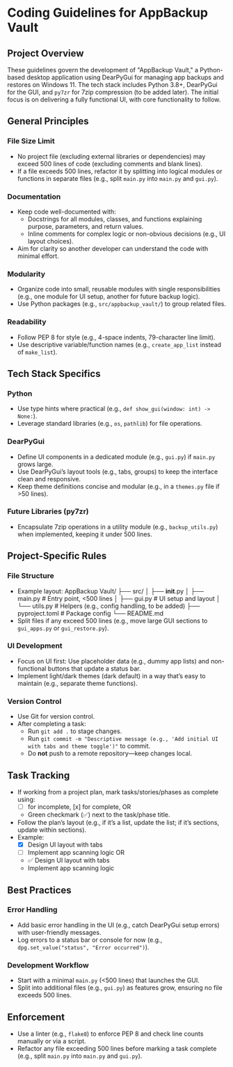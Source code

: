 # Coding Guidelines for AppBackup Vault

## Project Overview
These guidelines govern the development of "AppBackup Vault," a Python-based desktop application using DearPyGui for managing app backups and restores on Windows 11. The tech stack includes Python 3.8+, DearPyGui for the GUI, and `py7zr` for 7zip compression (to be added later). The initial focus is on delivering a fully functional UI, with core functionality to follow.

## General Principles

### File Size Limit
- No project file (excluding external libraries or dependencies) may exceed 500 lines of code (excluding comments and blank lines).
- If a file exceeds 500 lines, refactor it by splitting into logical modules or functions in separate files (e.g., split `main.py` into `main.py` and `gui.py`).

### Documentation
- Keep code well-documented with:
  - Docstrings for all modules, classes, and functions explaining purpose, parameters, and return values.
  - Inline comments for complex logic or non-obvious decisions (e.g., UI layout choices).
- Aim for clarity so another developer can understand the code with minimal effort.

### Modularity
- Organize code into small, reusable modules with single responsibilities (e.g., one module for UI setup, another for future backup logic).
- Use Python packages (e.g., `src/appbackup_vault/`) to group related files.

### Readability
- Follow PEP 8 for style (e.g., 4-space indents, 79-character line limit).
- Use descriptive variable/function names (e.g., `create_app_list` instead of `make_list`).

## Tech Stack Specifics

### Python
- Use type hints where practical (e.g., `def show_gui(window: int) -> None:`).
- Leverage standard libraries (e.g., `os`, `pathlib`) for file operations.

### DearPyGui
- Define UI components in a dedicated module (e.g., `gui.py`) if `main.py` grows large.
- Use DearPyGui’s layout tools (e.g., tabs, groups) to keep the interface clean and responsive.
- Keep theme definitions concise and modular (e.g., in a `themes.py` file if >50 lines).

### Future Libraries (py7zr)
- Encapsulate 7zip operations in a utility module (e.g., `backup_utils.py`) when implemented, keeping it under 500 lines.

## Project-Specific Rules

### File Structure
- Example layout:
  AppBackup Vault/
  ├── src/
  │   ├── __init__.py
  │   ├── main.py        # Entry point, <500 lines
  │   ├── gui.py         # UI setup and layout
  │   └── utils.py       # Helpers (e.g., config handling, to be added)
  ├── pyproject.toml     # Package config
  └── README.md
- Split files if any exceed 500 lines (e.g., move large GUI sections to `gui_apps.py` or `gui_restore.py`).

### UI Development
- Focus on UI first: Use placeholder data (e.g., dummy app lists) and non-functional buttons that update a status bar.
- Implement light/dark themes (dark default) in a way that’s easy to maintain (e.g., separate theme functions).

### Version Control
- Use Git for version control.
- After completing a task:
  - Run `git add .` to stage changes.
  - Run `git commit -m "Descriptive message (e.g., 'Add initial UI with tabs and theme toggle')"` to commit.
  - Do **not** push to a remote repository—keep changes local.

## Task Tracking
- If working from a project plan, mark tasks/stories/phases as complete using:
  - [ ] for incomplete, [x] for complete, OR
  - Green checkmark (✅) next to the task/phase title.
- Follow the plan’s layout (e.g., if it’s a list, update the list; if it’s sections, update within sections).
- Example:
  - [x] Design UI layout with tabs
  - [ ] Implement app scanning logic
  OR
  - ✅ Design UI layout with tabs
  - Implement app scanning logic

## Best Practices

### Error Handling
- Add basic error handling in the UI (e.g., catch DearPyGui setup errors) with user-friendly messages.
- Log errors to a status bar or console for now (e.g., `dpg.set_value("status", "Error occurred")`).

### Development Workflow
- Start with a minimal `main.py` (<500 lines) that launches the GUI.
- Split into additional files (e.g., `gui.py`) as features grow, ensuring no file exceeds 500 lines.

## Enforcement
- Use a linter (e.g., `flake8`) to enforce PEP 8 and check line counts manually or via a script.
- Refactor any file exceeding 500 lines before marking a task complete (e.g., split `main.py` into `main.py` and `gui.py`).